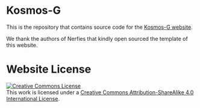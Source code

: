 # Kosmos-G

This is the repository that contains source code for the [Kosmos-G website](https://xichenpan.com/kosmosg).

We thank the authors of Nerfies that kindly open sourced the template of this website.

# Website License
<a rel="license" href="http://creativecommons.org/licenses/by-sa/4.0/"><img alt="Creative Commons License" style="border-width:0" src="https://i.creativecommons.org/l/by-sa/4.0/88x31.png" /></a><br />This work is licensed under a <a rel="license" href="http://creativecommons.org/licenses/by-sa/4.0/">Creative Commons Attribution-ShareAlike 4.0 International License</a>.
